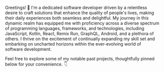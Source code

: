 Greetings! 🚀 I'm a dedicated software developer driven by a relentless desire to craft solutions that enhance the quality of people's lives, making their daily experiences both seamless and delightful. My journey in this dynamic realm has equipped me with proficiency across a diverse spectrum of programming languages, frameworks, and technologies, including JavaScript, Kotlin, React, Remix Run, GraphQL, Android, and a plethora of others. I thrive on the excitement of continually expanding my skill set and embarking on uncharted horizons within the ever-evolving world of software development.

Feel free to explore some of my notable past projects, thoughtfully pinned below for your convenience. 👇


<!---
- 👋 Hi, 👀 I’m a software developer with a passion for creating solutions that make people’s lives easier and more enjoyable. I have experience in various programming languages, frameworks, and technologies, such as JavaScript, Kotlin, React, Remix run, GraphQL, Android, and more. I love learning new skills and exploring new possibilities in the field of software development.

- You can take a look at my previous projects pinned below.

mosesimbahale0/mosesimbahale0 is a ✨ special ✨ repository because its `README.md` (this file) appears on your GitHub profile.
You can click the Preview link to take a look at your changes.
--->
